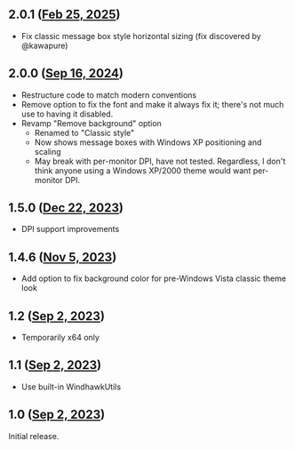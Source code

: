 ## 2.0.1 ([Feb 25, 2025](https://github.com/ramensoftware/windhawk-mods/blob/f3d7230ad5b9dd832306c0a49fdc033c1167299f/mods/msg-box-font-fix.wh.cpp))

- Fix classic message box style horizontal sizing (fix discovered by @kawapure)

## 2.0.0 ([Sep 16, 2024](https://github.com/ramensoftware/windhawk-mods/blob/e7a03d627c3bc66756e9748a987d484863153397/mods/msg-box-font-fix.wh.cpp))

- Restructure code to match modern conventions
- Remove option to fix the font and make it always fix it; there's
  not much use to having it disabled.
- Revamp "Remove background" option
  - Renamed to "Classic style"
  - Now shows message boxes with Windows XP positioning and scaling
  - May break with per-monitor DPI, have not tested. Regardless, I don't
    think anyone using a Windows XP/2000 theme would want per-monitor DPI.

## 1.5.0 ([Dec 22, 2023](https://github.com/ramensoftware/windhawk-mods/blob/dd8ab1339fb2b5208222b38f325f8bfc378da558/mods/msg-box-font-fix.wh.cpp))

* DPI support improvements

## 1.4.6 ([Nov 5, 2023](https://github.com/ramensoftware/windhawk-mods/blob/a08c60fdb07f810002787e4b6bf12dd0828973ce/mods/msg-box-font-fix.wh.cpp))

* Add option to fix background color for pre-Windows Vista classic theme look

## 1.2 ([Sep 2, 2023](https://github.com/ramensoftware/windhawk-mods/blob/cc1a729e476a6b5044cd09d1068f6ad195292cbe/mods/msg-box-font-fix.wh.cpp))

* Temporarily x64 only

## 1.1 ([Sep 2, 2023](https://github.com/ramensoftware/windhawk-mods/blob/f4942e9c7cba28ea5fa515307e4dd843969a7902/mods/msg-box-font-fix.wh.cpp))

* Use built-in WindhawkUtils

## 1.0 ([Sep 2, 2023](https://github.com/ramensoftware/windhawk-mods/blob/dd74a66cba0597c67f530df2d84259bcbc94432d/mods/msg-box-font-fix.wh.cpp))

Initial release.
